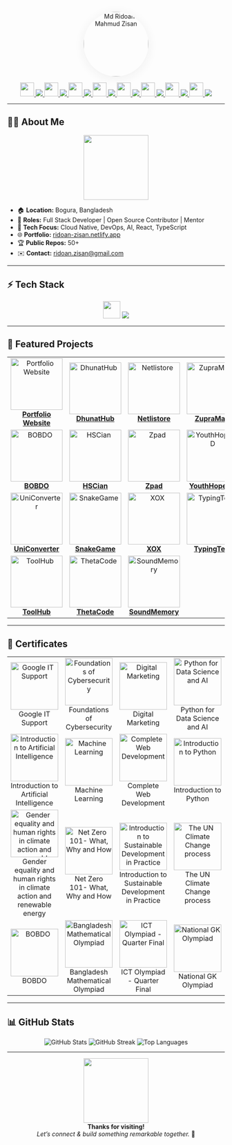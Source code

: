 

<!-- Animated Profile Photo Bounce -->
<p align="center">
  <img src="https://ridoan-zisan.netlify.app/profile.jpg" alt="Md Ridoan Mahmud Zisan" width="150" style="border-radius:50%;box-shadow:0 4px 24px #efefef;">
</p>

<!-- Social Icons with Animated Gifs -->
<p align="center">
  <a href="https://www.google.com/search?q=Md+Ridoan+Mahmud+Zisan">
    <img src="https://media.giphy.com/media/JIX9t2j0ZTN9S/giphy.gif" width="32" /> <img src="https://img.shields.io/badge/Google-Search-blue?style=for-the-badge&logo=google-chrome&logoColor=white">
  </a>
  <a href="https://www.linkedin.com/in/ridoan-zisan">
    <img src="https://media.giphy.com/media/3o7aD2saalBwwftBIY/giphy.gif" width="32" /> <img src="https://img.shields.io/badge/LinkedIn-Connect-blue?style=for-the-badge&logo=linkedin&logoColor=white">
  </a>
  <a href="https://github.com/RidoanDev">
    <img src="https://media.giphy.com/media/13HgwGsXF0aiGY/giphy.gif" width="32" /> <img src="https://img.shields.io/badge/GitHub-Profile-black?style=for-the-badge&logo=github&logoColor=white">
  </a>
  <a href="https://www.facebook.com/rid0anzisan">
    <img src="https://media.giphy.com/media/l3vR9OHHkUj4yP1yY/giphy.gif" width="32" /> <img src="https://img.shields.io/badge/Facebook-Follow-1877F2?style=for-the-badge&logo=facebook&logoColor=white">
  </a>
  <a href="https://youtube.com/@ridoan-zisan">
    <img src="https://media.giphy.com/media/xT9IgzoKnwFNmISR8I/giphy.gif" width="32" /> <img src="https://img.shields.io/badge/YouTube-Subscribe-FF0000?style=for-the-badge&logo=youtube&logoColor=white">
  </a>
  <a href="mailto:ridoan.zisan@gmail.com">
    <img src="https://media.giphy.com/media/uW2hF2hzQGhpq/giphy.gif" width="32" /> <img src="https://img.shields.io/badge/Email-Mail-red?style=for-the-badge&logo=gmail&logoColor=white">
  </a>
  <a href="https://x.com/ridoan_zisan">
    <img src="https://media.giphy.com/media/1mt4bQb9bTg6s/giphy.gif" width="32" /> <img src="https://img.shields.io/badge/X-(Twitter)-1da1f2?style=for-the-badge&logo=twitter&logoColor=white">
  </a>
  <a href="https://wa.me/8801712525910">
    <img src="https://media.giphy.com/media/U3qYN8S0j3bpK/giphy.gif" width="32" /> <img src="https://img.shields.io/badge/WhatsApp-Chat-25D366?style=for-the-badge&logo=whatsapp&logoColor=white">
  </a>
</p>

---

## 👨‍💻 About Me

<p align="center">
  <img src="https://media.giphy.com/media/qgQUggAC3Pfv687qPC/giphy.gif" width="150">
</p>

- 🏠 **Location:** Bogura, Bangladesh
- 💼 **Roles:** Full Stack Developer | Open Source Contributor | Mentor
- 🚀 **Tech Focus:** Cloud Native, DevOps, AI, React, TypeScript
- 🌐 **Portfolio:** [ridoan-zisan.netlify.app](https://ridoan-zisan.netlify.app)
- 🏆 **Public Repos:** 50+
- ✉️ **Contact:** ridoan.zisan@gmail.com

---

## ⚡ Tech Stack

<p align="center">
  <img src="https://media.giphy.com/media/ln7z2eWriiQAllfVcn/giphy.gif" width="40">
  <img src="https://skillicons.dev/icons?i=js,ts,python,react,nodejs,express,html,css,mongodb,firebase,linux,git,github" />
</p>

---

## 🚩 Featured Projects

<div align="center">
<table>
  <tr>
    <td align="center">
      <a href="https://ridoan-zisan.netlify.app">
        <img src="https://ridoan-zisan.netlify.app/profile.jpg" width="120" alt="Portfolio Website"/><br/>
        <b>Portfolio Website</b>
      </a>
    </td>
    <td align="center">
      <a href="https://dhunat.netlify.app">
        <img src="https://i.postimg.cc/KvXCcTcg/dhunathub.png" width="120" alt="DhunatHub"/><br/>
        <b>DhunatHub</b>
      </a>
    </td>
    <td align="center">
      <a href="https://netlistore.vercel.app">
        <img src="https://i.postimg.cc/tgmmKZmJ/netlistore.png" width="120" alt="Netlistore"/><br/>
        <b>Netlistore</b>
      </a>
    </td>
    <td align="center">
      <a href="https://zupramart.netlify.app">
        <img src="https://zupramart.netlify.app/ZupraMart.jpg" width="120" alt="ZupraMart"/><br/>
        <b>ZupraMart</b>
      </a>
    </td>
  </tr>
  <tr>
    <td align="center">
      <a href="https://bobdo.vercel.app">
        <img src="https://bobdo.vercel.app/images/bobdo-icon.png" width="120" alt="BOBDO"/><br/>
        <b>BOBDO</b>
      </a>
    </td>
    <td align="center">
      <a href="https://hscian.netlify.app">
        <img src="https://i.postimg.cc/BQP7QDjk/HSCian-20250725-225238-0000.png" width="120" alt="HSCian"/><br/>
        <b>HSCian</b>
      </a>
    </td>
    <td align="center">
      <a href="https://zpad.netlify.app">
        <img src="https://i.postimg.cc/vBkkVgWk/zpad.png" width="120" alt="Zpad"/><br/>
        <b>Zpad</b>
      </a>
    </td>
    <td align="center">
      <a href="https://youthhope-bd.netlify.app">
        <img src="https://i.postimg.cc/rskLpzPD/IMG-20250916-021919.jpg" width="120" alt="YouthHopeBD"/><br/>
        <b>YouthHopeBD</b>
      </a>
    </td>
  </tr>
  <tr>
    <td align="center">
      <a href="https://uniconverter.netlify.app">
        <img src="https://i.postimg.cc/qqKYXJwR/uniconverter.png" width="120" alt="UniConverter"/><br/>
        <b>UniConverter</b>
      </a>
    </td>
    <td align="center">
      <a href="https://snake-i.netlify.app">
        <img src="https://i.postimg.cc/Jhh2YcxS/snakegame.png" width="120" alt="SnakeGame"/><br/>
        <b>SnakeGame</b>
      </a>
    </td>
    <td align="center">
      <a href="https://xox-i.netlify.app">
        <img src="https://i.postimg.cc/g2m58PZz/tiktaktoe.png" width="120" alt="XOX"/><br/>
        <b>XOX</b>
      </a>
    </td>
    <td align="center">
      <a href="https://typing-i.netlify.app">
        <img src="https://i.postimg.cc/fRCPvgcx/typingtest.png" width="120" alt="TypingTest"/><br/>
        <b>TypingTest</b>
      </a>
    </td>
  </tr>
  <tr>
    <td align="center">
      <a href="https://toolhub-i.netlify.app">
        <img src="https://i.postimg.cc/vZyRhVpd/toolhub.png" width="120" alt="ToolHub"/><br/>
        <b>ToolHub</b>
      </a>
    </td>
    <td align="center">
      <a href="https://thetacode.netlify.app">
        <img src="https://i.postimg.cc/kMRkdsCm/thetacode.png" width="120" alt="ThetaCode"/><br/>
        <b>ThetaCode</b>
      </a>
    </td>
    <td align="center">
      <a href="https://mindgame-i.netlify.app">
        <img src="https://i.postimg.cc/qvxP57T6/memorygame.png" width="120" alt="SoundMemory"/><br/>
        <b>SoundMemory</b>
      </a>
    </td>
  </tr>
</table>
</div>

---

## 🏅 Certificates

<div align="center">
  <table>
    <tr>
      <td align="center"><img src="https://i.postimg.cc/SRk6P0YS/Google-IT-Support.png" width="110" alt="Google IT Support"/><br/>Google IT Support</td>
      <td align="center"><img src="https://i.postimg.cc/nhk0pcgv/Foundations-of-Cyber-Security.png" width="110" alt="Foundations of Cybersecurity"/><br/>Foundations of Cybersecurity</td>
      <td align="center"><img src="https://i.postimg.cc/XvKr2JBs/digital-marketing.png" width="110" alt="Digital Marketing"/><br/>Digital Marketing</td>
      <td align="center"><img src="https://i.postimg.cc/j2X7CZSv/Python-for-Data-Science-AI-Development.png" width="110" alt="Python for Data Science and AI"/><br/>Python for Data Science and AI</td>
    </tr>
    <tr>
      <td align="center"><img src="https://i.postimg.cc/fTWdVzN6/introduction-to-artificial-intelligence.png" width="110" alt="Introduction to Artificial Intelligence"/><br/>Introduction to Artificial Intelligence</td>
      <td align="center"><img src="https://i.postimg.cc/7YB27FPb/machine-learning.png" width="110" alt="Machine Learning"/><br/>Machine Learning</td>
      <td align="center"><img src="https://i.postimg.cc/gkr6Ym10/Complete-Web-Development.png" width="110" alt="Complete Web Development"/><br/>Complete Web Development</td>
      <td align="center"><img src="https://i.postimg.cc/L6qhcvZY/Introduction-to-Python.jpg" width="110" alt="Introduction to Python"/><br/>Introduction to Python</td>
    </tr>
    <tr>
      <td align="center"><img src="https://i.postimg.cc/V6Dd8VRM/Gender-equality-and-human-rights-in-climate-action-and-renewable-energy.jpg" width="110" alt="Gender equality and human rights in climate action and renewable energy"/><br/>Gender equality and human rights in climate action and renewable energy</td>
      <td align="center"><img src="https://i.postimg.cc/ZR7Kgybx/Net-Zero-101-What-Why-and-How.jpg" width="110" alt="Net Zero 101- What, Why and How"/><br/>Net Zero 101- What, Why and How</td>
      <td align="center"><img src="https://i.postimg.cc/tCL7pPhr/Introduction-to-Sustainable-Development-in-Practice.jpg" width="110" alt="Introduction to Sustainable Development in Practice"/><br/>Introduction to Sustainable Development in Practice</td>
      <td align="center"><img src="https://i.postimg.cc/zv4DDZRL/The-UN-Climate-Change-process.jpg" width="110" alt="The UN Climate Change process"/><br/>The UN Climate Change process</td>
    </tr>
    <tr>
      <td align="center"><img src="https://i.postimg.cc/8CfQNkjN/BOBDO.png" width="110" alt="BOBDO"/><br/>BOBDO</td>
      <td align="center"><img src="https://i.postimg.cc/pLFhFkWb/Bangladesh-Mathematical-Olympiad.png" width="110" alt="Bangladesh Mathematical Olympiad"/><br/>Bangladesh Mathematical Olympiad</td>
      <td align="center"><img src="https://i.postimg.cc/wMwnXdDM/ICT-Olympiad.png" width="110" alt="ICT Olympiad - Quarter Final"/><br/>ICT Olympiad - Quarter Final</td>
      <td align="center"><img src="https://i.postimg.cc/tTg8j6x0/GK-olympiad.jpg" width="110" alt="National GK Olympiad"/><br/>National GK Olympiad</td>
    </tr>
  </table>
</div>

---

## 📊 GitHub Stats

<p align="center">
  <img src="https://github-readme-stats.vercel.app/api?username=RidoanDev&show_icons=true&theme=radical&hide_border=true" alt="GitHub Stats" />
  <img src="https://github-readme-streak-stats.herokuapp.com/?user=RidoanDev&theme=radical&hide_border=true" alt="GitHub Streak" />
  <img src="https://github-readme-stats.vercel.app/api/top-langs/?username=RidoanDev&layout=compact&theme=radical&hide_border=true" alt="Top Languages" />
</p>

---

<p align="center"><img src="https://media.giphy.com/media/IhQ5i1QQQ4dF5yE7pN/giphy.gif" width="150"><br>
<b>Thanks for visiting!</b><br>
<i>Let’s connect & build something remarkable together.</i> 🚀</p>
